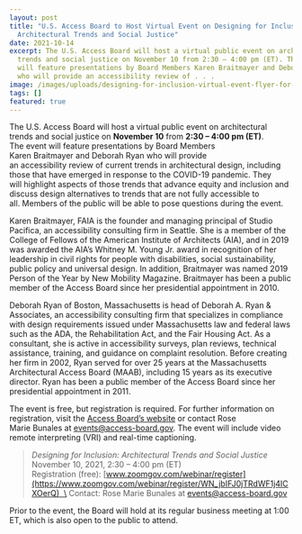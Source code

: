 ```yaml
---
layout: post
title: "U.S. Access Board to Host Virtual Event on Designing for Inclusion:
  Architectural Trends and Social Justice"
date: 2021-10-14
excerpt: The U.S. Access Board will host a virtual public event on architectural
  trends and social justice on November 10 from 2:30 – 4:00 pm (ET). The event
  will feature presentations by Board Members Karen Braitmayer and Deborah Ryan
  who will provide an accessibility review of . . .
image: /images/uploads/designing-for-inclusion-virtual-event-flyer-for-social-media.jpg
tags: []
featured: true
---
```

The U.S. Access Board will host a virtual public event on architectural trends and social justice on **November 10** from **2:30 – 4:00 pm (ET)**. The event will feature presentations by Board Members Karen Braitmayer and Deborah Ryan who will provide an accessibility review of current trends in architectural design, including those that have emerged in response to the COVID-19 pandemic. They will highlight aspects of those trends that advance equity and inclusion and discuss design alternatives to trends that are not fully accessible to all. Members of the public will be able to pose questions during the event. 

Karen Braitmayer, FAIA is the founder and managing principal of Studio Pacifica, an accessibility consulting firm in Seattle. She is a member of the College of Fellows of the American Institute of Architects (AIA), and in 2019 was awarded the AIA’s Whitney M. Young Jr. award in recognition of her leadership in civil rights for people with disabilities, social sustainability, public policy and universal design. In addition, Braitmayer was named 2019 Person of the Year by New Mobility Magazine. Braitmayer has been a public member of the Access Board since her presidential appointment in 2010.   

Deborah Ryan of Boston, Massachusetts is head of Deborah A. Ryan & Associates, an accessibility consulting firm that specializes in compliance with design requirements issued under Massachusetts law and federal laws such as the ADA, the Rehabilitation Act, and the Fair Housing Act. As a consultant, she is active in accessibility surveys, plan reviews, technical assistance, training, and guidance on complaint resolution. Before creating her firm in 2002, Ryan served for over 25 years at the Massachusetts Architectural Access Board (MAAB), including 15 years as its executive director. Ryan has been a public member of the Access Board since her presidential appointment in 2011. 

The event is free, but registration is required. For further information on registration, visit the [Access Board’s website](https://www.access-board.gov/about/meetings.html) or contact Rose Marie Bunales at [events@access-board.gov](mailto:events@access-board.gov). The event will include video remote interpreting (VRI) and real-time captioning. 

> *Designing for Inclusion: Architectural Trends and Social Justice*  \
November 10, 2021, 2:30 – 4:00 pm (ET)  \
Registration (free): [www.zoomgov.com/webinar/register](https://www.zoomgov.com/webinar/register/WN_jbIFJ0jTRdWF1j4ICXOerQ)  \
Contact: Rose Marie Bunales at [events@access-board.gov](mailto:events@access-board.gov) 

Prior to the event, the Board will hold at its regular business meeting at 1:00 ET, which is also open to the public to attend.